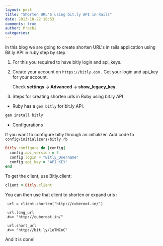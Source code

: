```yaml
---
layout: post
title: "Shorten URL'S using bit.ly API in Rails"
date: 2013-10-22 10:53
comments: true
author: Prachi
categories: 
---
```


In this blog we are going to create shorten URL's in rails application using Bit.ly API in ruby step by step.


1. For this you required to have bitly login and api_keys.

2. Create your account on `https://bitly.com` . Get your login and api_key for your account. 

    Check **settings -> Advanced -> show_legacy_key**.
    
3. Steps for creating shorten urls in Ruby using bit.ly API

  - Ruby has a `gem bitly` for bit.ly API. 

<!-- More -->

```ruby
gem install bitly
```
  
  * Configurations

If you want to configure bitly through an initializer. Add code to `config/initializers/bitly.rb`

```ruby
Bitly.configure do |config|
  config.api_version = 3
  config.login = "Bitly_Username"
  config.api_key = "API_KEY"
end
```

To get the client, use Bitly.client:
```ruby
client = Bitly.client
```
You can then use that client to shorten or expand urls :
```
 url = client.shorten('http://cuberoot.in/')
  
 url.long_url
 #=> "http://cuberoot.in/"

 url.short_url
 #=> "http://bit.ly/1eTMCoC"
```

And it is done!

